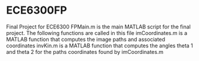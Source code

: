 # ECE6300FP
Final Project for ECE6300
FPMain.m is the main MATLAB script for the final project. The following functions are called in this file
imCoordinates.m is a MATLAB function that computes the image paths and associated coordinates
invKin.m is a MATLAB function that computes the angles theta 1 and theta 2 for the paths coordinates found by imCoordinates.m
